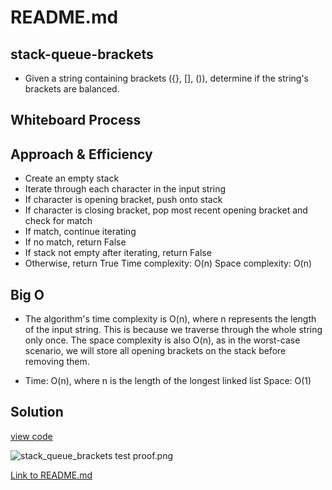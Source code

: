 # README.md

## stack-queue-brackets

- Given a string containing brackets ({}, [], ()), determine if the string's brackets are balanced.

## Whiteboard Process


## Approach & Efficiency

- Create an empty stack
- Iterate through each character in the input string
- If character is opening bracket, push onto stack
- If character is closing bracket, pop most recent opening bracket and check for match
- If match, continue iterating
- If no match, return False
- If stack not empty after iterating, return False
- Otherwise, return True
 Time complexity: O(n)
Space complexity: O(n)

## Big O

- The algorithm's time complexity is O(n), where n represents the length of the input string. This is because we traverse through the whole string only once. The space complexity is also O(n), as in the worst-case scenario, we will store all opening brackets on the stack before removing them.

- Time: O(n), where n is the length of the longest linked list
Space: O(1)

## Solution

[view code](stack_queue_brackets.py)

![stack_queue_brackets test proof.png](..%2F..%2F..%2F..%2F..%2F..%2FDesktop%2Fstack_queue_brackets%20test%20proof.png)

[Link to README.md](./README.md)

